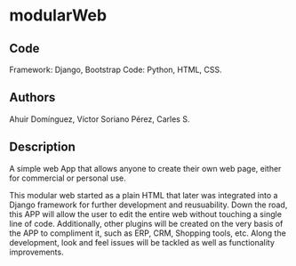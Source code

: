 # modularWeb
## Code
Framework: Django, Bootstrap
Code: Python, HTML, CSS.

## Authors
Ahuir Domínguez, Víctor
Soriano Pérez, Carles S.

## Description
A simple web App that allows anyone to create their own web page, either for commercial or personal use. 

This modular web started as a plain HTML that later was integrated into a Django framework for further development and reusuability. Down the road, this APP will allow the user to edit the entire web without touching a single line of code. Additionally, other plugins will be created on the very basis of the APP to compliment it, such as ERP, CRM, Shopping tools, etc. Along the development, look and feel issues will be tackled as well as functionality improvements.
